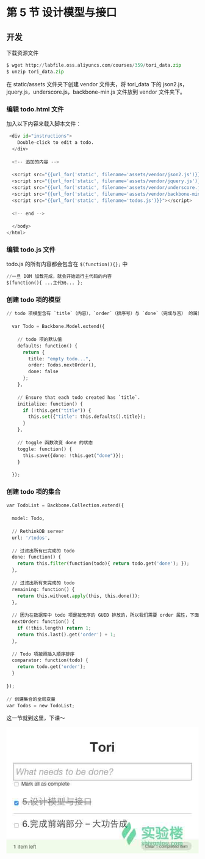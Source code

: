 # 第 5 节 设计模型与接口

## 开发

下载资源文件

```py
$ wget http://labfile.oss.aliyuncs.com/courses/359/tori_data.zip
$ unzip tori_data.zip 
```

在 static/assets 文件夹下创建 vendor 文件夹，将 tori_data 下的 json2.js，jquery.js，underscore.js，backbone-min.js 文件放到 vendor 文件夹下。

### 编辑 todo.html 文件

加入以下内容来载入脚本文件：

```py
 <div id="instructions">
    Double-click to edit a todo.
  </div>

  <!-- 追加的内容 -->

  <script src="{{url_for('static', filename='assets/vendor/json2.js')}}"></script>
  <script src="{{url_for('static', filename='assets/vendor/jquery.js')}}"></script>
  <script src="{{url_for('static', filename='assets/vendor/underscore.js')}}"></script>
  <script src="{{url_for('static', filename='assets/vendor/backbone-min.js')}}"></script>
  <script src="{{url_for('static', filename='todos.js')}}"></script>

  <!-- end -->

  </body>
</html> 
```

### 编辑 todo.js 文件

todo.js 的所有内容都会包含在 `$(function(){};` 中

```py
//一旦 DOM 加载完成，就会开始运行主代码的内容
$(function(){ ...主代码... }; 
```

### 创建 todo 项的模型

```py
// todo 项模型含有 `title`（内容），`order`（排序号）与 `done`（完成与否） 的属性。

  var Todo = Backbone.Model.extend({

    // todo 项的默认值
    defaults: function() {
      return {
        title: "empty todo...",
        order: Todos.nextOrder(),
        done: false
      };
    },

    // Ensure that each todo created has `title`.
    initialize: function() {
      if (!this.get("title")) {
        this.set({"title": this.defaults().title});
      }
    },

    // toggle 函数改变 done 的状态
    toggle: function() {
      this.save({done: !this.get("done")});
    }

  }); 
```

### 创建 todo 项的集合

```py
var TodoList = Backbone.Collection.extend({

  model: Todo,

  // RethinkDB server
  url: '/todos',

  // 过滤出所有已完成的 todo 
  done: function() {
    return this.filter(function(todo){ return todo.get('done'); });
  },

  // 过滤出所有未完成的 todo
  remaining: function() {
    return this.without.apply(this, this.done());
  },

  // 因为在数据库中 todo 项是按无序的 GUID 排放的，所以我们需要 order 属性，下面的方法生成 order 序列号。
  nextOrder: function() {
    if (!this.length) return 1;
    return this.last().get('order') + 1;
  },

  // Todo 项按照插入顺序排序
  comparator: function(todo) {
    return todo.get('order');
  }

});

// 创建集合的全局变量
var Todos = new TodoList; 
```

这一节就到这里，下课～

![此处输入图片的描述](img/document-uid8834labid1142timestamp1436844116149.jpg)